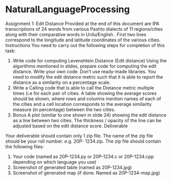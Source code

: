 # NaturalLanguageProcessing
Assignment 1: Edit Distance
Provided at the end of this document are IPA transcriptions of 24 words from various Pashto dialects of 11
regions/cities along with their comparative words in Urdu/English . First two lines correspond to the longitude
and latitude coordinates of the various cities.
Instructions
You need to carry out the following steps for completion of this task:
1. Write code for computing Levenshtein Distance (Edit distance)
Using the algorithms mentioned in slides, prepare code for computing the edit distance. Write your own
code. Don’t use ready-made libraries. You need to modify the edit distance metric such that it is able to
report the distance as a similarity on a percentage scale.
2. Write a Calling code that is able to call the Distance metric multiple times (i.e for each pair of
cities.
A table showing the average scores should be shown, where rows and columns mention names of each
of the cities and a cell location corresponds to the average similarity measure (in percentage) between
the two cities.
3. Bonus
A plot (similar to one shown in slide 24) showing the edit distance as a line between two cities. The
thickness / opacity of the line can be adjusted based on the edit distance score.
Deliverable

Your deliverable should contain only 1 zip file. The name of the zip file should be your roll number. e.g. 20P-
1234.zip. The zip file should contain the following files:

1. Your code (named as 20P-1234.py or 20P-1234.c or 20P-1234.cpp depending on which language you
use)
2. Screenshot of generated table (named as 20P-1234.jpg)
3. Screenshot of generated map (if done. Named as 20P-1234-map.jpg)
